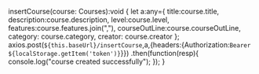 insertCourse(course: Courses):void {
    let a:any={
      title:course.title,
      description:course.description,
      level:course.level,
      features:course.features.join(","),
      courseOutLine:course.courseOutLine,
      category: course.category,
      creator: course.creator
    };
    axios.post(`${this.baseUrl}/insertCourse`,a,{headers:{Authorization:`Bearer ${localStorage.getItem('token')}`}})
    .then(function(resp){
      console.log("course created successfully");
    });
  }
 
